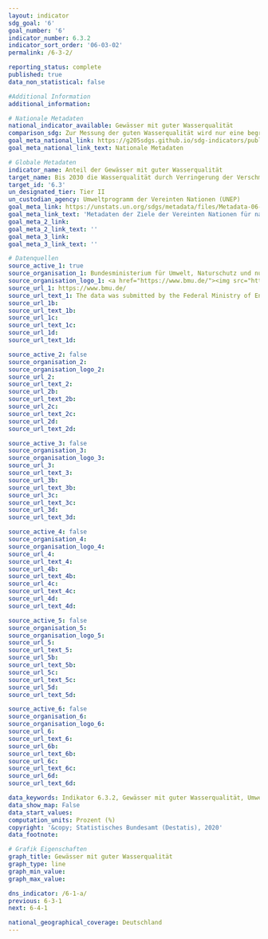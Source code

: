 ```yaml
---
layout: indicator
sdg_goal: '6'
goal_number: '6'
indicator_number: 6.3.2
indicator_sort_order: '06-03-02'
permalink: /6-3-2/

reporting_status: complete
published: true
data_non_statistical: false

#Additional Information
additional_information: 

# Nationale Metadaten
national_indicator_available: Gewässer mit guter Wasserqualität
comparison_sdg: Zur Messung der guten Wasserqualität wird nur eine begrenzte Auswahl der in den Metadaten gelisteten Parameter verwendet. Desweiteren werden nur stehende Gewässer und Fließgewässer berücksichtigt und keine Grundwasserkörper.
goal_meta_national_link: https://g205sdgs.github.io/sdg-indicators/public/MetaDe/6.3.2.pdf
goal_meta_national_link_text: Nationale Metadaten

# Globale Metadaten
indicator_name: Anteil der Gewässer mit guter Wasserqualität
target_name: Bis 2030 die Wasserqualität durch Verringerung der Verschmutzung, Beendigung des Einbringens und Minimierung der Freisetzung gefährlicher Chemikalien und Stoffe, Halbierung des Anteils unbehandelten Abwassers und eine beträchtliche Steigerung der Wiederaufbereitung und gefahrlosen Wiederverwendung weltweit verbessern
target_id: '6.3'
un_designated_tier: Tier II
un_custodian_agency: Umweltprogramm der Vereinten Nationen (UNEP)
goal_meta_link: https://unstats.un.org/sdgs/metadata/files/Metadata-06-03-02.pdf
goal_meta_link_text: 'Metadaten der Ziele der Vereinten Nationen für nachhaltige Entwicklung'
goal_meta_2_link: 
goal_meta_2_link_text: ''
goal_meta_3_link: 
goal_meta_3_link_text: ''

# Datenquellen
source_active_1: true
source_organisation_1: Bundesministerium für Umwelt, Naturschutz und nukleare Sicherheit (BMU)
source_organisation_logo_1: <a href="https://www.bmu.de/"><img src="https://g205sdgs.github.io/sdg-indicators/public/logos/bmu.png" alt="Logo bmu" /></a>
source_url_1: https://www.bmu.de/
source_url_text_1: The data was submitted by the Federal Ministry of Environment, Nature Conservation and Nuclear Safety and is not publicly available.
source_url_1b: 
source_url_text_1b: 
source_url_1c: 
source_url_text_1c: 
source_url_1d: 
source_url_text_1d: 

source_active_2: false
source_organisation_2: 
source_organisation_logo_2: 
source_url_2: 
source_url_text_2: 
source_url_2b: 
source_url_text_2b: 
source_url_2c: 
source_url_text_2c: 
source_url_2d: 
source_url_text_2d: 

source_active_3: false
source_organisation_3: 
source_organisation_logo_3: 
source_url_3: 
source_url_text_3: 
source_url_3b: 
source_url_text_3b: 
source_url_3c: 
source_url_text_3c: 
source_url_3d: 
source_url_text_3d: 

source_active_4: false
source_organisation_4: 
source_organisation_logo_4: 
source_url_4: 
source_url_text_4: 
source_url_4b: 
source_url_text_4b: 
source_url_4c: 
source_url_text_4c: 
source_url_4d: 
source_url_text_4d: 

source_active_5: false
source_organisation_5: 
source_organisation_logo_5: 
source_url_5: 
source_url_text_5: 
source_url_5b: 
source_url_text_5b: 
source_url_5c: 
source_url_text_5c: 
source_url_5d: 
source_url_text_5d: 

source_active_6: false
source_organisation_6: 
source_organisation_logo_6: 
source_url_6: 
source_url_text_6: 
source_url_6b: 
source_url_text_6b: 
source_url_6c: 
source_url_text_6c: 
source_url_6d: 
source_url_text_6d: 

data_keywords: Indikator 6.3.2, Gewässer mit guter Wasserqualität, Umweltprogramm der Vereinten Nationen (UNEP), Bundesministerium für Umwelt, Naturschutz und nukleare Sicherheit (BMU)
data_show_map: False
data_start_values: 
computation_units: Prozent (%)
copyright: '&copy; Statistisches Bundesamt (Destatis), 2020'
data_footnote: 

# Grafik Eigenschaften
graph_title: Gewässer mit guter Wasserqualität
graph_type: line
graph_min_value: 
graph_max_value: 

dns_indicator: /6-1-a/
previous: 6-3-1
next: 6-4-1

national_geographical_coverage: Deutschland
---
```



